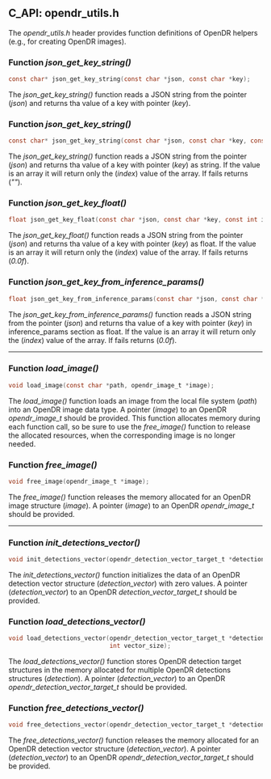 ## C_API: opendr_utils.h


The *opendr_utils.h* header provides function definitions of OpenDR helpers (e.g., for creating OpenDR images).

### Function *json_get_key_string()*
```C
const char* json_get_key_string(const char *json, const char *key);
```
The *json_get_key_string()* function reads a JSON string from the pointer (*json*) and returns tha value of a key with pointer (*key*).

### Function *json_get_key_string()*
```C
const char* json_get_key_string(const char *json, const char *key, const int index);
```
The *json_get_key_string()* function reads a JSON string from the pointer (*json*) and returns tha value of a key with pointer (*key*) as string.
If the value is an array it will return only the (*index*) value of the array.
If fails returns (*""*).

### Function *json_get_key_float()*
```C
float json_get_key_float(const char *json, const char *key, const int index);
```
The *json_get_key_float()* function reads a JSON string from the pointer (*json*) and returns tha value of a key with pointer (*key*) as float.
If the value is an array it will return only the (*index*) value of the array.
If fails returns (*0.0f*).

### Function *json_get_key_from_inference_params()*
```C
float json_get_key_from_inference_params(const char *json, const char *key, const int index);
```
The *json_get_key_from_inference_params()* function reads a JSON string from the pointer (*json*) and returns tha value of a key with pointer (*key*) in inference_params section as float.
If the value is an array it will return only the (*index*) value of the array.
If fails returns (*0.0f*).

---

### Function *load_image()*
```C
void load_image(const char *path, opendr_image_t *image);
```
The *load_image()* function loads an image from the local file system (*path*) into an OpenDR image data type.
A pointer (*image*) to an OpenDR *opendr_image_t* should be provided.
This function allocates memory during each function call, so be sure to use the *free_image()* function to release the allocated resources, when the corresponding image is no longer needed.

### Function *free_image()*
```C
void free_image(opendr_image_t *image);
```
The *free_image()* function releases the memory allocated for an OpenDR image structure (*image*).
A pointer (*image*) to an OpenDR *opendr_image_t* should be provided.

---

### Function *init_detections_vector()*
```C
void init_detections_vector(opendr_detection_vector_target_t *detection_vector);
```
The *init_detections_vector()* function initializes the data of an OpenDR detection vector structure (*detection_vector*) with zero values.
A pointer (*detection_vector*) to an OpenDR *detection_vector_target_t* should be provided.

### Function *load_detections_vector()*
```C
void load_detections_vector(opendr_detection_vector_target_t *detection_vector, opendr_detection_target_t *detection,
                            int vector_size);
```
The *load_detections_vector()* function stores OpenDR detection target structures in the memory allocated for multiple OpenDR detections structures (*detection*).
A pointer (*detection_vector*) to an OpenDR *opendr_detection_vector_target_t* should be provided.

### Function *free_detections_vector()*
```C
void free_detections_vector(opendr_detection_vector_target_t *detection_vector);
```
The *free_detections_vector()* function releases the memory allocated for an OpenDR detection vector structure (*detection_vector*).
A pointer (*detection_vector*) to an OpenDR *opendr_detection_vector_target_t* should be provided.
